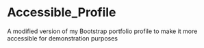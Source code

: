 # Accessible_Profile
A modified version of my Bootstrap portfolio profile to make it more accessible for demonstration purposes

